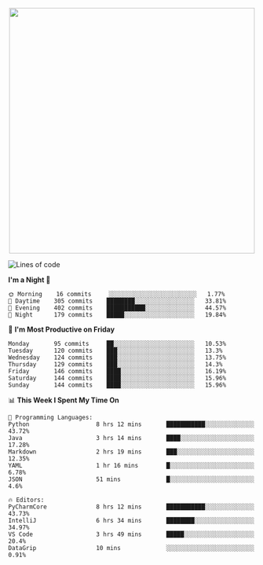 <!--

[![Hits](https://hits.seeyoufarm.com/api/count/incr/badge.svg?url=https%3A%2F%2Fgithub.com/sangm1n)](https://hits.seeyoufarm.com) 
[![Repos Badge](https://badges.pufler.dev/repos/sangm1n)](https://badges.pufler.dev)
[![Github Badge](http://img.shields.io/badge/-github-black?style=flat-square&logo=github&logoColor=white&link=https:https://github.com/sangm1n/)](https://github.com/sangm1n/)
[![Netlify Badge](https://img.shields.io/badge/-TIL-00C7B7?style=flat-square&logo=Netlify&logoColor=white&link=https://sangminlog.netlify.com)](https://sangminlog.netlify.com)
[![Hugo Badge](https://img.shields.io/badge/-techblog-FF4088?style=flat-square&logo=Hugo&logoColor=white&link=https://sangm1n.github.io)](https://sangm1n.github.io)
[![Mail Badge](http://img.shields.io/badge/-mail-D14836?style=flat-square&logo=Gmail&logoColor=white&link=mailto:dltkd96als@naver.com)](mailto:dltkd96als@naver.com/)

![Lines of code](https://img.shields.io/badge/From%20Hello%20World%20I%27ve%20Written-3.9%20million%20lines%20of%20code-blue)
-->

<!--  -->

<p align="center">
  <a href="https://sangm1n.github.io/">
    <img src="https://user-images.githubusercontent.com/46131688/100516133-08bf3880-31c5-11eb-97ce-0548a7b3a35a.png" width="500">
  </a>
</p>

<!--START_SECTION:waka-->
![Lines of code](https://img.shields.io/badge/From%20Hello%20World%20I%27ve%20Written-3.4%20million%20lines%20of%20code-blue)

**I'm a Night 🦉** 

```text
🌞 Morning    16 commits     ░░░░░░░░░░░░░░░░░░░░░░░░░   1.77% 
🌆 Daytime    305 commits    ████████░░░░░░░░░░░░░░░░░   33.81% 
🌃 Evening    402 commits    ███████████░░░░░░░░░░░░░░   44.57% 
🌙 Night      179 commits    █████░░░░░░░░░░░░░░░░░░░░   19.84%

```
📅 **I'm Most Productive on Friday** 

```text
Monday       95 commits     ██░░░░░░░░░░░░░░░░░░░░░░░   10.53% 
Tuesday      120 commits    ███░░░░░░░░░░░░░░░░░░░░░░   13.3% 
Wednesday    124 commits    ███░░░░░░░░░░░░░░░░░░░░░░   13.75% 
Thursday     129 commits    ███░░░░░░░░░░░░░░░░░░░░░░   14.3% 
Friday       146 commits    ████░░░░░░░░░░░░░░░░░░░░░   16.19% 
Saturday     144 commits    ████░░░░░░░░░░░░░░░░░░░░░   15.96% 
Sunday       144 commits    ████░░░░░░░░░░░░░░░░░░░░░   15.96%

```


📊 **This Week I Spent My Time On** 

```text
💬 Programming Languages: 
Python                   8 hrs 12 mins       ███████████░░░░░░░░░░░░░░   43.72% 
Java                     3 hrs 14 mins       ████░░░░░░░░░░░░░░░░░░░░░   17.28% 
Markdown                 2 hrs 19 mins       ███░░░░░░░░░░░░░░░░░░░░░░   12.35% 
YAML                     1 hr 16 mins        █░░░░░░░░░░░░░░░░░░░░░░░░   6.78% 
JSON                     51 mins             █░░░░░░░░░░░░░░░░░░░░░░░░   4.6%

🔥 Editors: 
PyCharmCore              8 hrs 12 mins       ███████████░░░░░░░░░░░░░░   43.73% 
IntelliJ                 6 hrs 34 mins       ████████░░░░░░░░░░░░░░░░░   34.97% 
VS Code                  3 hrs 49 mins       █████░░░░░░░░░░░░░░░░░░░░   20.4% 
DataGrip                 10 mins             ░░░░░░░░░░░░░░░░░░░░░░░░░   0.91%

```


<!--END_SECTION:waka-->


<!--
**sangm1n/sangm1n** is a ✨ _special_ ✨ repository because its `README.md` (this file) appears on your GitHub profile.

Here are some ideas to get you started:

- 🔭 I’m currently working on ...
- 🌱 I’m currently learning ...
- 👯 I’m looking to collaborate on ...
- 🤔 I’m looking for help with ...
- 💬 Ask me about ...
- 📫 How to reach me: ...
- 😄 Pronouns: ...
- ⚡ Fun fact: ...

https://shields.io/
-->


